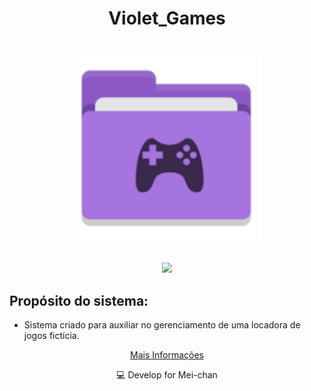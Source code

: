 # <p align=center>Violet_Games</p>

# <p align=center><img src="/lib/img/icon.png" width=300></p>
<p align="center">
   <img src="http://img.shields.io/static/v1?label=STATUS&message=EM%20DESENVOLVIMENTO&color=RED&style=for-the-badge"/>
</p>

## Propósito do sistema:
 - Sistema criado para auxiliar no gerenciamento de uma locadora de jogos fictícia.
 
 <p align="center">
   <a href="https://github.com/melissa-mfs/Violet_Games/wiki">Mais Informações</a>
</p>
 

<p align=center>💻 Develop for Mei-chan</p>
